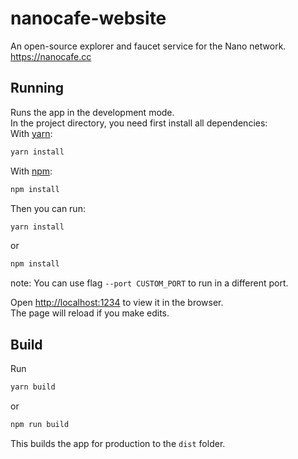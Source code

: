 # nanocafe-website
An open-source explorer and faucet service for the Nano network. https://nanocafe.cc


## Running
Runs the app in the development mode.<br />
In the project directory, you need first install all dependencies: <br/>
With [yarn](https://yarnpkg.com):

```bash
yarn install
```

With [npm](https://www.npmjs.com):

```bash
npm install
```

Then you can run:


```bash
yarn install
```
or

```bash
npm install
```

note: You can use flag `--port CUSTOM_PORT` to run in a different port.

Open [http://localhost:1234](http://localhost:1234) to view it in the browser.<br/>
The page will reload if you make edits.

## Build

Run 
```bash
yarn build
```
or
```bash
npm run build
```

This builds the app for production to the `dist` folder.<br />

